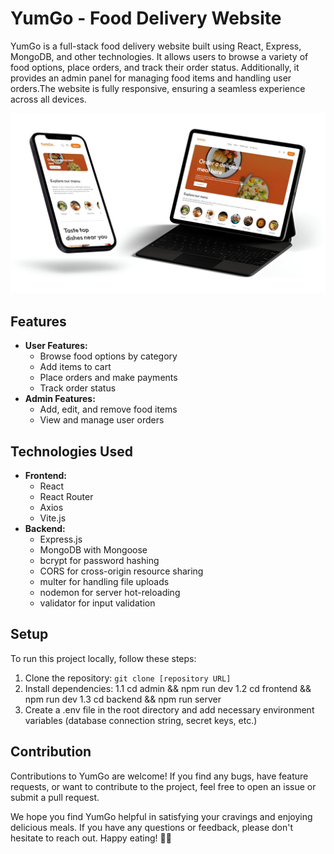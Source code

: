 # YumGo - Food Delivery Website

YumGo is a full-stack food delivery website built using React, Express, MongoDB, and other technologies. It allows users to browse a variety of food options, place orders, and track their order status. Additionally, it provides an admin panel for managing food items and handling user orders.The website is fully responsive, ensuring a seamless experience across all devices.

![Spendify Mockup](/mockup2.jpeg)

## Features

- **User Features:**
  - Browse food options by category
  - Add items to cart
  - Place orders and make payments
  - Track order status
- **Admin Features:**
  - Add, edit, and remove food items
  - View and manage user orders

## Technologies Used

- **Frontend:**
  - React
  - React Router
  - Axios
  - Vite.js
- **Backend:**
  - Express.js
  - MongoDB with Mongoose
  - bcrypt for password hashing
  - CORS for cross-origin resource sharing
  - multer for handling file uploads
  - nodemon for server hot-reloading
  - validator for input validation

## Setup
To run this project locally, follow these steps:

1. Clone the repository: `git clone [repository URL]`
2. Install dependencies:
   1.1 cd admin && npm run dev
   1.2 cd frontend && npm run dev
   1.3 cd backend && npm run server
3. Create a .env file in the root directory and add necessary environment variables (database connection string, secret keys, etc.)


## Contribution

Contributions to YumGo are welcome! If you find any bugs, have feature requests, or want to contribute to the project, feel free to open an issue or submit a pull request.

We hope you find YumGo helpful in satisfying your cravings and enjoying delicious meals. If you have any questions or feedback, please don't hesitate to reach out. Happy eating! 🍔🍕
